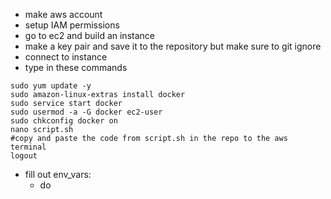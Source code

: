 - make aws account
- setup IAM permissions
- go to ec2 and build an instance
- make a key pair and save it to the repository but make sure to git ignore
- connect to instance
- type in these commands

```
sudo yum update -y
sudo amazon-linux-extras install docker
sudo service start docker
sudo usermod -a -G docker ec2-user
sudo chkconfig docker on
nano script.sh 
#copy and paste the code from script.sh in the repo to the aws terminal
logout
```
- fill out env_vars:
  - do